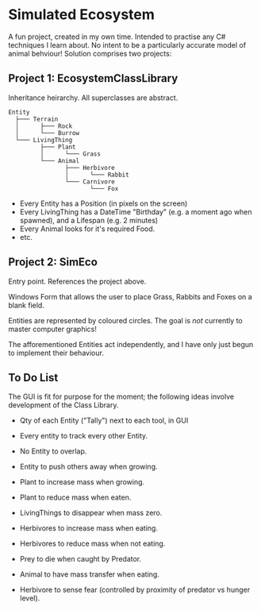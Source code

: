 # Simulated Ecosystem

A fun project, created in my own time. Intended to practise any C# techniques I learn about. No intent to be a particularly accurate model of animal behviour! Solution comprises two projects:

## Project 1: EcosystemClassLibrary

Inheritance heirarchy. All superclasses are abstract.

    Entity
      ├─── Terrain
      │      ├─── Rock
      │      └─── Burrow
      └─── LivingThing
             ├─── Plant
             │      └─── Grass
             └─── Animal
                    ├─── Herbivore
                    │      └─── Rabbit
                    └─── Carnivore
                           └─── Fox
                           
- Every Entity has a Position (in pixels on the screen)
- Every LivingThing has a DateTime "Birthday" (e.g. a moment ago when spawned), and a Lifespan (e.g. 2 minutes)
- Every Animal looks for it's required Food.
- etc.

## Project 2: SimEco

Entry point. References the project above.

Windows Form that allows the user to place Grass, Rabbits and Foxes on a blank field.

Entities are represented by coloured circles. The goal is *not* currently to master computer graphics!

The afforementioned Entities act independently, and I have only just begun to implement their behaviour.

## To Do List

The GUI is fit for purpose for the moment; the following ideas involve development of the Class Library.

- Qty of each Entity ("Tally") next to each tool, in GUI

- Every entity to track every other Entity.

- No Entity to overlap.
- Entity to push others away when growing.

- Plant to increase mass when growing.
- Plant to reduce mass when eaten.
- LivingThings to disappear when mass zero.

- Herbivores to increase mass when eating.
- Herbivores to reduce mass when not eating.

- Prey to die when caught by Predator.
- Animal to have mass transfer when eating.

- Herbivore to sense fear (controlled by proximity of predator vs hunger level).

